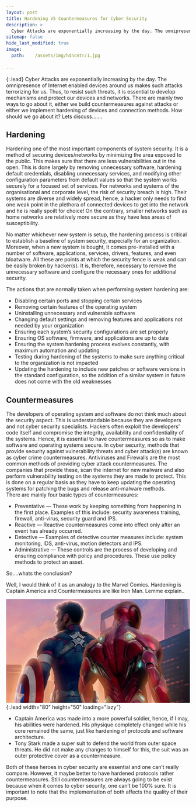 ```yaml
---
layout: post
title: Hardening VS Countermeasures for Cyber Security
description: >
  Cyber Attacks are exponentially increasing by the day. The omnipresence of Internet enabled devices around us makes such attacks terrorizing for us. Thus, to resist such threats, it is essential to develop mechanisms and protect our devices and networks. There are mainly two ways to go about it, either we build countermeasures against attacks or either we implement hardening of devices and connection methods. How should we go about it?
sitemap: false
hide_last_modified: true
image:
  path:    /assets/img/hdncntr/1.jpg

---
```

{:.lead}
Cyber Attacks are exponentially increasing by the day. The omnipresence of Internet enabled devices around us makes such attacks terrorizing for us. Thus, to resist such threats, it is essential to develop mechanisms and protect our devices and networks. There are mainly two ways to go about it, either we build countermeasures against attacks or either we implement hardening of devices and connection methods. How should we go about it?
Lets discuss…….

## Hardening
Hardening one of the most important components of system security. It is a method of securing devices/networks by minimizing the area exposed to the public. This makes sure that there are less vulnerabilities out in the open. This is done largely by removing unnecessary software, hardening default credentials, disabling unnecessary services, and modifying other configuration parameters from default values so that the system works securely for a focused set of services.
For networks and systems of the organisational and corporate level, the risk of security breach is high. Their systems are diverse and widely spread, hence, a hacker only needs to find one weak point in the plethora of connected devices to get into the network and he is really spoilt for choice! On the contrary, smaller networks such as home networks are relatively more secure as they have less areas of susceptibility.<br/>

No matter whichever new system is setup, the hardening process is critical to establish a baseline of system security, especially for an organization. Moreover, when a new system is bought, it comes pre-installed with a number of software, applications, services, drivers, features, and even bloatware. All these are points at which the security fence is weak and can be easily broken by hacker(s). It is, therefore, necessary to remove the unnecessary software and configure the necessary ones for additional security.

The actions that are normally taken when performing system hardening are:
* Disabling certain ports and stopping certain services
* Removing certain features of the operating system
* Uninstalling unnecessary and vulnerable software
* Changing default settings and removing features and applications not needed by your organization
* Ensuring each system’s security configurations are set properly
* Ensuring OS software, firmware, and applications are up to date
* Ensuring the system hardening process evolves constantly, with maximum automation and updating
* Testing during hardening of the systems to make sure anything critical to the organization is not impacted
* Updating the hardening to include new patches or software versions in the standard configuration, so the addition of a similar system in future does not come with the old weaknesses

## Countermeasures
The developers of operating system and software do not think much about the security aspect. This is understandable because they are developers and not cyber security specialists. Hackers often exploit the developers’ code itself and compromise the integrity, availability and confidentiality of the systems. Hence, it is essential to have countermeasures so as to make software and operating systems secure.
In cyber security, methods that provide security against vulnerability threats and cyber attack(s) are known as cyber crime countermeasures. Antiviruses and Firewalls are the most common methods of providing cyber attack countermeasures. The companies that provide these, scan the internet for new malware and also perform vulnerability testing on the systems they are made to protect. This is done on a regular basis as they have to keep updating the operating systems for patching the bugs and release anti-malware methods.<br/>
There are mainly four basic types of countermeasures:
* Preventative — These work by keeping something from happening in the first place. Examples of this include: security awareness training, firewall, anti-virus, security guard and IPS.
* Reactive — Reactive countermeasures come into effect only after an event has already occurred.
* Detective — Examples of detective counter measures include: system monitoring, IDS, anti-virus, motion detectors and IPS.
* Administrative — These controls are the process of developing and ensuring compliance with policy and procedures. These use policy methods to protect an asset.<br/>

So….whats the conclusion?  

Well, I would think of it as an analogy to the Marvel Comics. Hardening is Captain America and Countermeasures are like Iron Man. Lemme explain.. <br/>

![Full-width image](/assets/img/hdncntr/2.jpg){:.lead width="80" height="50" loading="lazy"} 

* Captain America was made into a more powerful soldier, hence, if I may, his abilities were hardened. His physique completely changed while his core remained the same, just like hardening of protocols and software architecture.
* Tony Stark made a super suit to defend the world from outer space threats. He did not make any changes to himself for this, the suit was an outer protective cover as a countermeasure.<br/>

Both of these heroes in cyber security are essential and one can’t really compare. However, it maybe better to have hardened protocols rather countermeasures. Still countermeasures are always going to be exist because when it comes to cyber security, one can’t be 100% sure. It is important to note that the implementation of both affects the quality of their purpose.
